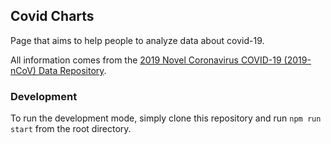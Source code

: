 ## Covid Charts

Page that aims to help people to analyze data about covid-19.

All information comes from the [2019 Novel Coronavirus COVID-19 (2019-nCoV) Data Repository](https://github.com/CSSEGISandData/COVID-19).

### Development
To run the development mode, simply clone this repository and run `npm run start` from the root directory.